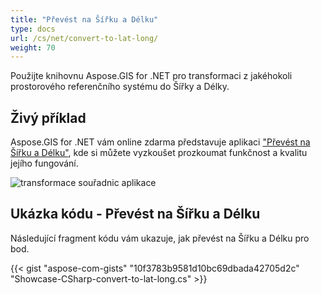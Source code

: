 ```yaml
---
title: "Převést na Šířku a Délku"
type: docs
url: /cs/net/convert-to-lat-long/
weight: 70
---
```


Použijte knihovnu Aspose.GIS for .NET pro transformaci z jakéhokoli prostorového referenčního systému do Šířky a Délky.

## **Živý příklad**

Aspose.GIS for .NET vám online zdarma představuje aplikaci ["Převést na Šířku a Délku"](https://products.aspose.app/gis/transformation/convert-to-lat-long), kde si můžete vyzkoušet prozkoumat funkčnost a kvalitu jejího fungování.

![transformace souřadnic aplikace](transform-coordinates.png)

## **Ukázka kódu - Převést na Šířku a Délku**

Následující fragment kódu vám ukazuje, jak převést na Šířku a Délku pro bod.

{{< gist "aspose-com-gists" "10f3783b9581d10bc69dbada42705d2c" "Showcase-CSharp-convert-to-lat-long.cs" >}}

